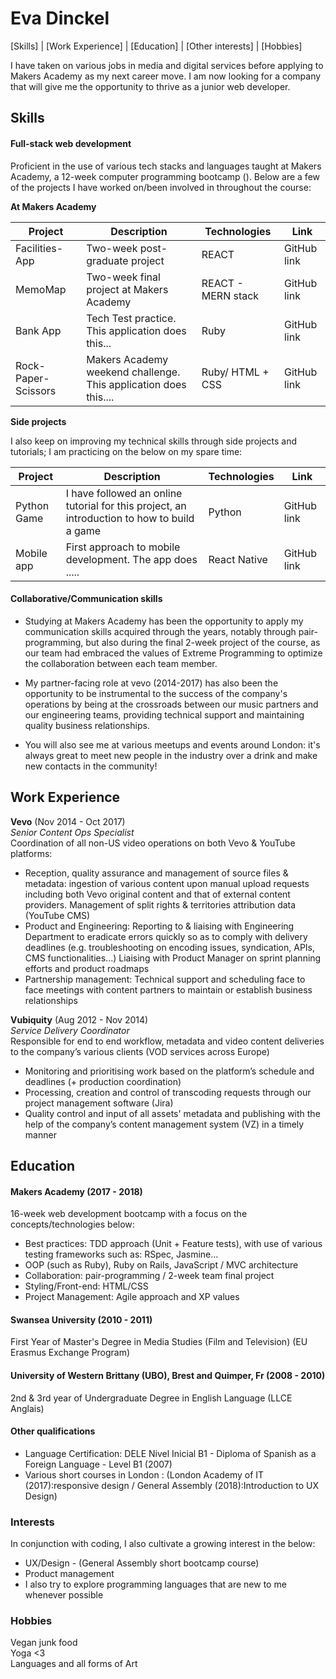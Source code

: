 # Eva Dinckel

[Skills]  |  [Work Experience]  |  [Education]  |  [Other interests]  |  [Hobbies]


I have taken on various jobs in media and digital services before applying to Makers Academy as my next career move.
I am now looking for a company that will give me the opportunity to thrive as a junior web developer.



## Skills

#### Full-stack web development


Proficient in the use of various tech stacks and languages taught at Makers Academy, a 12-week computer programming bootcamp (<see Education>).
Below are a few of the projects I have worked on/been involved in throughout the course:


**At Makers Academy**

Project      | Description                | Technologies | Link
------------ | -------------------------- | ------------ |---------
Facilities-App| Two-week post-graduate project| REACT | GitHub link
MemoMap | Two-week final project at Makers Academy | REACT - MERN stack | GitHub link
Bank App| Tech Test practice. This application does this... | Ruby | GitHub link
Rock-Paper-Scissors| Makers Academy weekend challenge. This application does this....  | Ruby/ HTML + CSS | GitHub link


**Side projects**

I also keep on improving my technical skills through side projects and tutorials; I am practicing on the below on my spare time:

Project      | Description                | Technologies | Link
------------ | -------------------------- | ------------ |---------
Python Game| I have followed an online tutorial for this project, an introduction to how to build a game | Python | GitHub link
Mobile app| First approach to mobile development. The app does ..... | React Native | GitHub link



#### Collaborative/Communication skills

- Studying at Makers Academy has been the opportunity to apply my communication skills acquired through the years, notably through pair-programming, but also during the final 2-week project of the course, as our team had embraced the values of Extreme Programming to optimize the collaboration between each team member.

 - My partner-facing role at vevo (2014-2017) has also been the opportunity to be instrumental to the success of the company's operations by being at the crossroads between our music partners and our engineering teams, providing technical support and maintaining quality business relationships.

- You will also see me at various meetups and events around London: it's always great to meet new people in the industry over a drink and make new contacts in the community!



## Work Experience

**Vevo** (Nov 2014 - Oct 2017)    
*Senior Content Ops Specialist*  
Coordination of all non-US video operations on both Vevo & YouTube
platforms:

- Reception, quality assurance and management of source files & metadata:
ingestion of various content upon manual upload requests including both Vevo original content and that of external content providers. Management of split rights & territories attribution data (YouTube CMS)
 - Product and Engineering:
Reporting to & liaising with Engineering Department to eradicate errors quickly so as to comply with delivery deadlines (e.g. troubleshooting on encoding issues, syndication, APIs, CMS functionalities...)
Liaising with Product Manager on sprint planning efforts and product roadmaps
 - Partnership management:
Technical support and scheduling face to face meetings with content partners to maintain or establish business relationships




**Vubiquity** (Aug 2012 - Nov 2014)   
*Service Delivery Coordinator*  
Responsible for end to end workflow, metadata and video content
deliveries to the company’s various clients (VOD services across Europe)

- Monitoring and prioritising work based on the platform’s schedule and
deadlines (+ production coordination)
- Processing, creation and control of transcoding requests through our
project management software (Jira)
- Quality control and input of all assets'​ metadata and publishing with the help of the
company’s content management system (VZ) in a timely manner



## Education

#### Makers Academy (2017 - 2018)
16-week web development bootcamp with a focus on the concepts/technologies below:

- Best practices:
TDD approach (Unit + Feature tests), with use of various testing frameworks such as: RSpec, Jasmine...
- OOP (such as Ruby), Ruby on Rails, JavaScript / MVC architecture
- Collaboration: pair-programming / 2-week team final project
- Styling/Front-end: HTML/CSS
- Project Management: Agile approach and XP values


#### Swansea University (2010 - 2011)
First Year of Master's Degree in Media Studies (Film and Television) (EU Erasmus Exchange Program)

#### University of Western Brittany (UBO), Brest and Quimper, Fr (2008 - 2010)
2nd & 3rd year of Undergraduate Degree in English Language (LLCE Anglais)



#### Other qualifications

- Language Certification: DELE Nivel Inicial B1 - Diploma of Spanish as a Foreign Language - Level B1 (2007)
- Various short courses in London : (London Academy of IT (2017):responsive design / General Assembly (2018):Introduction to UX Design)



### Interests

In conjunction with coding, I also cultivate a growing interest in the below:

- UX/Design - (General Assembly short bootcamp course)
- Product management
- I also try to explore programming languages that are new to me whenever possible



### Hobbies
Vegan junk food</br>
Yoga <3</br>
Languages and all forms of Art
